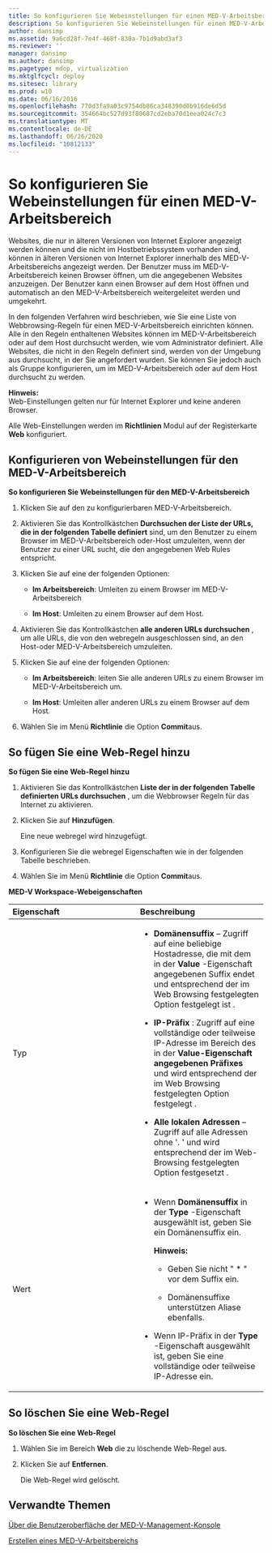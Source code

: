 ```yaml
---
title: So konfigurieren Sie Webeinstellungen für einen MED-V-Arbeitsbereich
description: So konfigurieren Sie Webeinstellungen für einen MED-V-Arbeitsbereich
author: dansimp
ms.assetid: 9a6cd28f-7e4f-468f-830a-7b1d9abd3af3
ms.reviewer: ''
manager: dansimp
ms.author: dansimp
ms.pagetype: mdop, virtualization
ms.mktglfcycl: deploy
ms.sitesec: library
ms.prod: w10
ms.date: 06/16/2016
ms.openlocfilehash: 770d3fa9a03c9754db86ca348390d0b916de6d5d
ms.sourcegitcommit: 354664bc527d93f80687cd2eba70d1eea024c7c3
ms.translationtype: MT
ms.contentlocale: de-DE
ms.lasthandoff: 06/26/2020
ms.locfileid: "10812133"
---
```

# So konfigurieren Sie Webeinstellungen für einen MED-V-Arbeitsbereich


Websites, die nur in älteren Versionen von Internet Explorer angezeigt werden können und die nicht im Hostbetriebssystem vorhanden sind, können in älteren Versionen von Internet Explorer innerhalb des MED-V-Arbeitsbereichs angezeigt werden. Der Benutzer muss im MED-V-Arbeitsbereich keinen Browser öffnen, um die angegebenen Websites anzuzeigen. Der Benutzer kann einen Browser auf dem Host öffnen und automatisch an den MED-V-Arbeitsbereich weitergeleitet werden und umgekehrt.

In den folgenden Verfahren wird beschrieben, wie Sie eine Liste von Webbrowsing-Regeln für einen MED-V-Arbeitsbereich einrichten können. Alle in den Regeln enthaltenen Websites können im MED-V-Arbeitsbereich oder auf dem Host durchsucht werden, wie vom Administrator definiert. Alle Websites, die nicht in den Regeln definiert sind, werden von der Umgebung aus durchsucht, in der Sie angefordert wurden. Sie können Sie jedoch auch als Gruppe konfigurieren, um im MED-V-Arbeitsbereich oder auf dem Host durchsucht zu werden.

**Hinweis:**  
Web-Einstellungen gelten nur für Internet Explorer und keine anderen Browser.



Alle Web-Einstellungen werden im **Richtlinien** Modul auf der Registerkarte **Web** konfiguriert.

## Konfigurieren von Webeinstellungen für den MED-V-Arbeitsbereich


**So konfigurieren Sie Webeinstellungen für den MED-V-Arbeitsbereich**

1.  Klicken Sie auf den zu konfigurierbaren MED-V-Arbeitsbereich.

2.  Aktivieren Sie das Kontrollkästchen **Durchsuchen der Liste der URLs, die in der folgenden Tabelle definiert** sind, um den Benutzer zu einem Browser im MED-V-Arbeitsbereich oder-Host umzuleiten, wenn der Benutzer zu einer URL sucht, die den angegebenen Web Rules entspricht.

3.  Klicken Sie auf eine der folgenden Optionen:

    -   **Im Arbeitsbereich**: Umleiten zu einem Browser im MED-V-Arbeitsbereich

    -   **Im Host**: Umleiten zu einem Browser auf dem Host.

4.  Aktivieren Sie das Kontrollkästchen **alle anderen URLs durchsuchen** , um alle URLs, die von den webregeln ausgeschlossen sind, an den Host-oder MED-V-Arbeitsbereich umzuleiten.

5.  Klicken Sie auf eine der folgenden Optionen:

    -   **Im Arbeitsbereich**: leiten Sie alle anderen URLs zu einem Browser im MED-V-Arbeitsbereich um.

    -   **Im Host**: Umleiten aller anderen URLs zu einem Browser auf dem Host.

6.  Wählen Sie im Menü **Richtlinie** die Option **Commit**aus.

## So fügen Sie eine Web-Regel hinzu


**So fügen Sie eine Web-Regel hinzu**

1.  Aktivieren Sie das Kontrollkästchen **Liste der in der folgenden Tabelle definierten URLs durchsuchen** , um die Webbrowser Regeln für das Internet zu aktivieren.

2.  Klicken Sie auf **Hinzufügen**.

    Eine neue webregel wird hinzugefügt.

3.  Konfigurieren Sie die webregel Eigenschaften wie in der folgenden Tabelle beschrieben.

4.  Wählen Sie im Menü **Richtlinie** die Option **Commit**aus.

**MED-V Workspace-Webeigenschaften**

<table>
<colgroup>
<col width="50%" />
<col width="50%" />
</colgroup>
<thead>
<tr class="header">
<th align="left">Eigenschaft</th>
<th align="left">Beschreibung</th>
</tr>
</thead>
<tbody>
<tr class="odd">
<td align="left"><p>Typ</p></td>
<td align="left"><ul>
<li><p><strong>Domänensuffix </strong> – Zugriff auf eine beliebige Hostadresse, die mit dem in der <strong> Value </strong> -Eigenschaft angegebenen Suffix endet und entsprechend der im Web Browsing festgelegten Option festgelegt ist <strong> </strong> .</p></li>
<li><p><strong>IP-Präfix </strong> : Zugriff auf eine vollständige oder teilweise IP-Adresse im Bereich des in der <strong> Value-Eigenschaft angegebenen Präfixes </strong> und wird entsprechend der im Web Browsing festgelegten Option festgelegt <strong> </strong> .</p></li>
<li><p><strong>Alle lokalen Adressen </strong> – Zugriff auf alle Adressen ohne &#39;. &#39; und wird entsprechend der im Web-Browsing festgelegten Option festgesetzt <strong> </strong> .</p></li>
</ul></td>
</tr>
<tr class="even">
<td align="left"><p>Wert</p></td>
<td align="left"><ul>
<li><p>Wenn <strong> Domänensuffix </strong> in der <strong> Type </strong> -Eigenschaft ausgewählt ist, geben Sie ein Domänensuffix ein.</p>
<div class="alert">
<strong>Hinweis:</strong><br/><ul>
<li><p>Geben Sie nicht &quot; * &quot; vor dem Suffix ein.</p></li>
<li><p>Domänensuffixe unterstützen Aliase ebenfalls.</p></li>
</ul>
</div>
<div>

</div></li>
<li><p>Wenn IP-Präfix in der <strong> Type </strong> -Eigenschaft ausgewählt ist, geben Sie eine vollständige oder teilweise IP-Adresse ein.</p></li>
</ul></td>
</tr>
</tbody>
</table>



## So löschen Sie eine Web-Regel


**So löschen Sie eine Web-Regel**

1.  Wählen Sie im Bereich **Web** die zu löschende Web-Regel aus.

2.  Klicken Sie auf **Entfernen**.

    Die Web-Regel wird gelöscht.

## Verwandte Themen


[Über die Benutzeroberfläche der MED-V-Management-Konsole](using-the-med-v-management-console-user-interface.md)

[Erstellen eines MED-V-Arbeitsbereichs](creating-a-med-v-workspacemedv-10-sp1.md)









